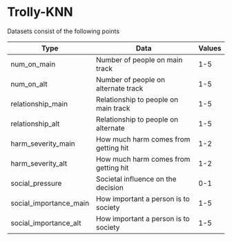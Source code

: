 # Trolly-KNN

Datasets consist of the following points

|Type                  |Data                                    | Values
|----------------------|----------------------------------------|----------------------
|num_on_main           |Number of people on main track          | 1-5
|num_on_alt            |Number of people on alternate track     | 1-5
|relationship_main     |Relationship to people on main track    | 1-5
|relationship_alt      |Relationship to people on alternate     | 1-5
|harm_severity_main    |How much harm comes from getting hit    | 1-2
|harm_severity_alt     |How much harm comes from getting hit    | 1-2
|social_pressure       |Societal influence on the decision      | 0-1
|social_importance_main|How important a person is to society    | 1-5
|social_importance_alt |How important a person is to society    | 1-5